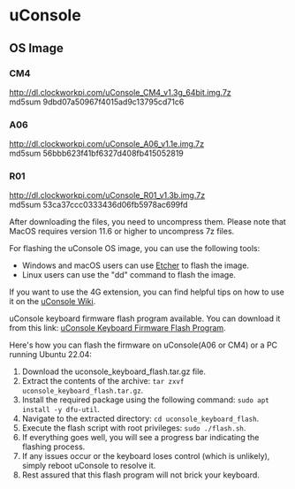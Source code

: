 # uConsole

## OS Image

### CM4 
http://dl.clockworkpi.com/uConsole_CM4_v1.3g_64bit.img.7z   
md5sum 9dbd07a50967f4015ad9c13795cd71c6
  
### A06 
http://dl.clockworkpi.com/uConsole_A06_v1.1e.img.7z  
md5sum 56bbb623f41bf6327d408fb415052819 
  
### R01
http://dl.clockworkpi.com/uConsole_R01_v1.3b.img.7z  
md5sum 53ca37ccc0333436d06fb5978ac699fd  


After downloading the files, you need to uncompress them. Please note that MacOS requires version 11.6 or higher to uncompress 7z files.

For flashing the uConsole OS image, you can use the following tools:

* Windows and macOS users can use [Etcher](https://etcher.balena.io/) to flash the image.
* Linux users can use the "dd" command to flash the image.

If you want to use the 4G extension, you can find helpful tips on how to use it on the [uConsole Wiki](https://github.com/clockworkpi/uConsole/wiki/How-to-use-the-4G-extension).

uConsole keyboard firmware flash program available. You can download it from this link: [uConsole Keyboard Firmware Flash Program](https://github.com/clockworkpi/uConsole/raw/master/Bin/uconsole_keyboard_flash.tar.gz).

Here's how you can flash the firmware on uConsole(A06 or CM4) or a PC running Ubuntu 22.04:

1. Download the uconsole_keyboard_flash.tar.gz file.
2. Extract the contents of the archive: `tar zxvf uconsole_keyboard_flash.tar.gz`.
3. Install the required package using the following command: `sudo apt install -y dfu-util`.
4. Navigate to the extracted directory: `cd uconsole_keyboard_flash`.
5. Execute the flash script with root privileges: `sudo ./flash.sh`.
6. If everything goes well, you will see a progress bar indicating the flashing process.
7. If any issues occur or the keyboard loses control (which is unlikely), simply reboot uConsole to resolve it.
8. Rest assured that this flash program will not brick your keyboard.

